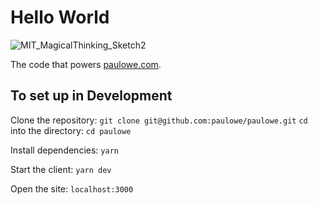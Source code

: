 
# Hello World 

![MIT_MagicalThinking_Sketch2](https://user-images.githubusercontent.com/40435982/110564077-569cf280-815d-11eb-94f1-526146ce6e9f.gif)


The code that powers [paulowe.com](https://paulowe.com).

## To set up in Development
Clone the repository:
`git clone git@github.com:paulowe/paulowe.git`
`cd` into the directory:
`cd paulowe`

Install dependencies:
`yarn`

Start the client:
`yarn dev`

Open the site:
`localhost:3000`
